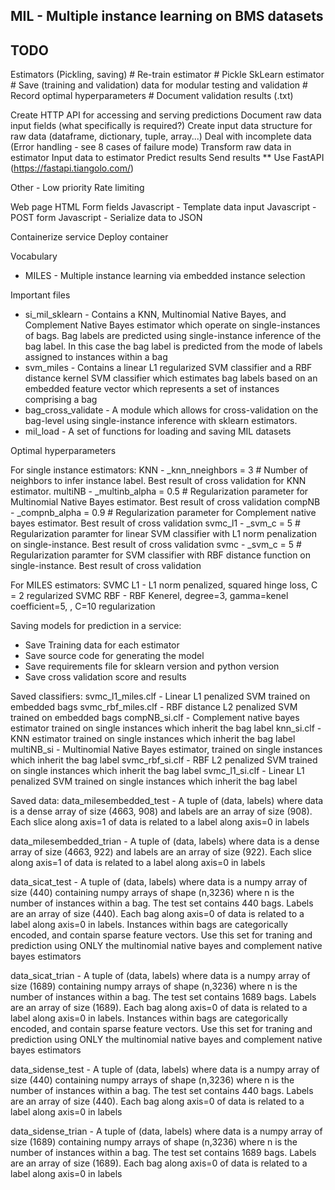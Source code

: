 ## MIL - Multiple instance learning on BMS datasets

## TODO
Estimators (Pickling, saving)
    # Re-train estimator
    # Pickle SkLearn estimator
    # Save (training and validation) data for modular testing and validation
    # Record optimal hyperparameters
    # Document validation results (.txt)

Create HTTP API for accessing and serving predictions
    Document raw data input fields (what specifically is required?)
    Create input data structure for raw data (dataframe, dictionary, tuple, array...)
    Deal with incomplete data (Error handling - see 8 cases of failure mode)
    Transform raw data in estimator
    Input data to estimator
    Predict results
    Send results
    ** Use FastAPI (https://fastapi.tiangolo.com/)

Other - Low priority
    Rate limiting

Web page
    HTML Form fields
    Javascript - Template data input
    Javascript - POST form
    Javascript - Serialize data to JSON
    
Containerize service
Deploy container

Vocabulary
* MILES - Multiple instance learning via embedded instance selection

Important files
* si_mil_sklearn - Contains a KNN, Multinomial Native Bayes, and Complement Native Bayes estimator which operate on single-instances of bags. Bag labels are predicted using single-instance inference of the bag label. In this case the bag label is predicted from the mode of labels assigned to instances within a bag
* svm_miles - Contains a linear L1 regularized SVM classifier and a RBF distance kernel SVM classifier which estimates bag labels based on an embedded feature vector which represents a set of instances comprising a bag
* bag_cross_validate - A module which allows for cross-validation on the bag-level using single-instance inference with sklearn estimators.
* mil_load - A set of functions for loading and saving MIL datasets


Optimal hyperparameters

For single instance estimators:
KNN - _knn_nneighbors = 3 # Number of neighbors to infer instance label. Best result of cross validation for KNN estimator.
multiNB - _multinb_alpha = 0.5 # Regularization parameter for Multinomial Native Bayes estimator. Best result of cross validation
compNB - _compnb_alpha = 0.9 # Regularization parameter for Complement native bayes estimator. Best result of cross validation
svmc_l1 - _svm_c = 5 # Regularization paramter for linear SVM classifier with L1 norm penalization on single-instance. Best result of cross validation
svmc - _svm_c = 5 # Regularization paramter for SVM classifier with RBF distance function on single-instance. Best result of cross validation

For MILES estimators:
SVMC L1 - L1 norm penalized, squared hinge loss,  C = 2 regularized
SVMC RBF - RBF Kenerel, degree=3, gamma=kenel coefficient=5, , C=10 regularization

Saving models for prediction in a service:
* Save Training data for each estimator
* Save source code for generating the model
* Save requirements file for sklearn version and python version
* Save cross validation score and results

Saved classifiers:
svmc_l1_miles.clf - Linear L1 penalized SVM trained on embedded bags
svmc_rbf_miles.clf - RBF distance L2 penalized SVM trained on embedded bags
compNB_si.clf - Complement native bayes estimator trained on single instances which inherit the bag label
knn_si.clf - KNN estimator trained on single instances which inherit the bag label
multiNB_si - Multinomial Native Bayes estimator, trained on single instances which inherit the bag label
svmc_rbf_si.clf - RBF L2 penalized SVM trained on single instances which inherit the bag label
svmc_l1_si.clf - Linear L1 penalized SVM trained on single instances which inherit the bag label

Saved data:
data_milesembedded_test - A tuple of (data, labels) where data is a dense array of size (4663, 908) and labels are an array of size (908). Each slice along axis=1 of data is related to a label along axis=0 in labels

data_milesembedded_trian - A tuple of (data, labels) where data is a dense array of size (4663, 922) and labels are an array of size (922). Each slice along axis=1 of data is related to a label along axis=0 in labels

data_sicat_test - A tuple of (data, labels) where data is a numpy array of size (440) containing numpy arrays of shape (n,3236) where n is the number of instances within a bag. The test set contains 440 bags. Labels are an array of size (440). Each bag along axis=0 of data is related to a label along axis=0 in labels. Instances within bags are categorically encoded, and contain sparse feature vectors. Use this set for traning and prediction using ONLY the multinomial native bayes and complement native bayes estimators

data_sicat_trian - A tuple of (data, labels) where data is a numpy array of size (1689) containing numpy arrays of shape (n,3236) where n is the number of instances within a bag. The test set contains 1689 bags. Labels are an array of size (1689). Each bag along axis=0 of data is related to a label along axis=0 in labels. Instances within bags are categorically encoded, and contain sparse feature vectors. Use this set for traning and prediction using ONLY the multinomial native bayes and complement native bayes estimators

data_sidense_test - A tuple of (data, labels) where data is a numpy array of size (440) containing numpy arrays of shape (n,3236) where n is the number of instances within a bag. The test set contains 440 bags. Labels are an array of size (440). Each bag along axis=0 of data is related to a label along axis=0 in labels

data_sidense_trian - A tuple of (data, labels) where data is a numpy array of size (1689) containing numpy arrays of shape (n,3236) where n is the number of instances within a bag. The test set contains 1689 bags. Labels are an array of size (1689). Each bag along axis=0 of data is related to a label along axis=0 in labels



